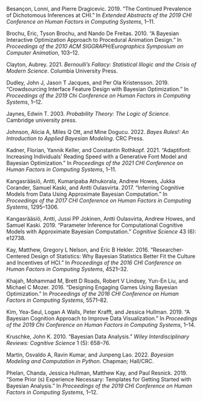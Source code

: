 Besançon, Lonni, and Pierre Dragicevic. 2019. “The Continued Prevalence
of Dichotomous Inferences at CHI.” In *Extended Abstracts of the 2019
CHI Conference on Human Factors in Computing Systems*, 1–11.

Brochu, Eric, Tyson Brochu, and Nando De Freitas. 2010. “A Bayesian
Interactive Optimization Approach to Procedural Animation Design.” In
*Proceedings of the 2010 ACM SIGGRAPH/Eurographics Symposium on Computer
Animation*, 103–12.

Clayton, Aubrey. 2021. *Bernoulli’s Fallacy: Statistical Illogic and the
Crisis of Modern Science*. Columbia University Press.

Dudley, John J, Jason T Jacques, and Per Ola Kristensson. 2019.
“Crowdsourcing Interface Feature Design with Bayesian Optimization.” In
*Proceedings of the 2019 Chi Conference on Human Factors in Computing
Systems*, 1–12.

Jaynes, Edwin T. 2003. *Probability Theory: The Logic of Science*.
Cambridge university press.

Johnson, Alicia A, Miles Q Ott, and Mine Dogucu. 2022. *Bayes Rules!: An
Introduction to Applied Bayesian Modeling*. CRC Press.

Kadner, Florian, Yannik Keller, and Constantin Rothkopf. 2021.
“Adaptifont: Increasing Individuals’ Reading Speed with a Generative
Font Model and Bayesian Optimization.” In *Proceedings of the 2021 CHI
Conference on Human Factors in Computing Systems*, 1–11.

Kangasrääsiö, Antti, Kumaripaba Athukorala, Andrew Howes, Jukka
Corander, Samuel Kaski, and Antti Oulasvirta. 2017. “Inferring Cognitive
Models from Data Using Approximate Bayesian Computation.” In
*Proceedings of the 2017 CHI Conference on Human Factors in Computing
Systems*, 1295–1306.

Kangasrääsiö, Antti, Jussi PP Jokinen, Antti Oulasvirta, Andrew Howes,
and Samuel Kaski. 2019. “Parameter Inference for Computational Cognitive
Models with Approximate Bayesian Computation.” *Cognitive Science* 43
(6): e12738.

Kay, Matthew, Gregory L Nelson, and Eric B Hekler. 2016.
“Researcher-Centered Design of Statistics: Why Bayesian Statistics
Better Fit the Culture and Incentives of HCI.” In *Proceedings of the
2016 CHI Conference on Human Factors in Computing Systems*, 4521–32.

Khajah, Mohammad M, Brett D Roads, Robert V Lindsey, Yun-En Liu, and
Michael C Mozer. 2016. “Designing Engaging Games Using Bayesian
Optimization.” In *Proceedings of the 2016 CHI Conference on Human
Factors in Computing Systems*, 5571–82.

Kim, Yea-Seul, Logan A Walls, Peter Krafft, and Jessica Hullman. 2019.
“A Bayesian Cognition Approach to Improve Data Visualization.” In
*Proceedings of the 2019 Chi Conference on Human Factors in Computing
Systems*, 1–14.

Kruschke, John K. 2010. “Bayesian Data Analysis.” *Wiley
Interdisciplinary Reviews: Cognitive Science* 1 (5): 658–76.

Martin, Osvaldo A, Ravin Kumar, and Junpeng Lao. 2022. *Bayesian
Modeling and Computation in Python*. Chapman; Hall/CRC.

Phelan, Chanda, Jessica Hullman, Matthew Kay, and Paul Resnick. 2019.
“Some Prior (s) Experience Necessary: Templates for Getting Started with
Bayesian Analysis.” In *Proceedings of the 2019 CHI Conference on Human
Factors in Computing Systems*, 1–12.
